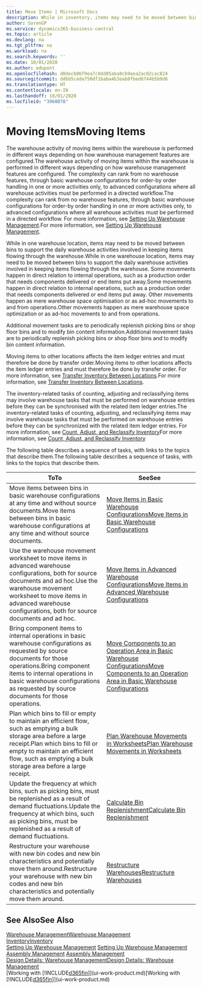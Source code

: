 ```yaml
---
title: Move Items | Microsoft Docs
description: While in inventory, items may need to be moved between bins to support the daily warehouse activities involved in keeping items flowing through the warehouse. Some movements happen in direct relation to internal operations, such as a production order that needs components delivered or end items put away. Other movements happen as mere warehouse space optimisation or as ad-hoc movements to and from operations.
author: SorenGP
ms.service: dynamics365-business-central
ms.topic: article
ms.devlang: na
ms.tgt_pltfrm: na
ms.workload: na
ms.search.keywords: ''
ms.date: 10/01/2020
ms.author: edupont
ms.openlocfilehash: d0decb06f9ea7c8dd85aba8cb9aea2ac02cac824
ms.sourcegitcommit: ddbb5cede750df1baba4b3eab8fbed6744b5b9d6
ms.translationtype: HT
ms.contentlocale: en-IN
ms.lasthandoff: 10/01/2020
ms.locfileid: "3960078"
---
```

# <a name="moving-items"></a><span data-ttu-id="41f92-105">Moving Items</span><span class="sxs-lookup"><span data-stu-id="41f92-105">Moving Items</span></span>
<span data-ttu-id="41f92-106">The warehouse activity of moving items within the warehouse is performed in different ways depending on how warehouse management features are configured.</span><span class="sxs-lookup"><span data-stu-id="41f92-106">The warehouse activity of moving items within the warehouse is performed in different ways depending on how warehouse management features are configured.</span></span> <span data-ttu-id="41f92-107">The complexity can rank from no warehouse features, through basic warehouse configurations for order-by order handling in one or more activities only, to advanced configurations where all warehouse activities must be performed in a directed workflow.</span><span class="sxs-lookup"><span data-stu-id="41f92-107">The complexity can rank from no warehouse features, through basic warehouse configurations for order-by order handling in one or more activities only, to advanced configurations where all warehouse activities must be performed in a directed workflow.</span></span> <span data-ttu-id="41f92-108">For more information, see [Setting Up Warehouse Management](warehouse-setup-warehouse.md).</span><span class="sxs-lookup"><span data-stu-id="41f92-108">For more information, see [Setting Up Warehouse Management](warehouse-setup-warehouse.md).</span></span>

<span data-ttu-id="41f92-109">While in one warehouse location, items may need to be moved between bins to support the daily warehouse activities involved in keeping items flowing through the warehouse.</span><span class="sxs-lookup"><span data-stu-id="41f92-109">While in one warehouse location, items may need to be moved between bins to support the daily warehouse activities involved in keeping items flowing through the warehouse.</span></span> <span data-ttu-id="41f92-110">Some movements happen in direct relation to internal operations, such as a production order that needs components delivered or end items put away.</span><span class="sxs-lookup"><span data-stu-id="41f92-110">Some movements happen in direct relation to internal operations, such as a production order that needs components delivered or end items put away.</span></span> <span data-ttu-id="41f92-111">Other movements happen as mere warehouse space optimisation or as ad-hoc movements to and from operations.</span><span class="sxs-lookup"><span data-stu-id="41f92-111">Other movements happen as mere warehouse space optimization or as ad-hoc movements to and from operations.</span></span>

<span data-ttu-id="41f92-112">Additional movement tasks are to periodically replenish picking bins or shop floor bins and to modify bin content information.</span><span class="sxs-lookup"><span data-stu-id="41f92-112">Additional movement tasks are to periodically replenish picking bins or shop floor bins and to modify bin content information.</span></span>

<span data-ttu-id="41f92-113">Moving items to other locations affects the item ledger entries and must therefore be done by transfer order.</span><span class="sxs-lookup"><span data-stu-id="41f92-113">Moving items to other locations affects the item ledger entries and must therefore be done by transfer order.</span></span> <span data-ttu-id="41f92-114">For more information, see [Transfer Inventory Between Locations](inventory-how-transfer-between-locations.md).</span><span class="sxs-lookup"><span data-stu-id="41f92-114">For more information, see [Transfer Inventory Between Locations](inventory-how-transfer-between-locations.md).</span></span>  

<span data-ttu-id="41f92-115">The inventory-related tasks of counting, adjusting and reclassifying items may involve warehouse tasks that must be performed on warehouse entries before they can be synchronised with the related item ledger entries.</span><span class="sxs-lookup"><span data-stu-id="41f92-115">The inventory-related tasks of counting, adjusting, and reclassifying items may involve warehouse tasks that must be performed on warehouse entries before they can be synchronized with the related item ledger entries.</span></span> <span data-ttu-id="41f92-116">For more information, see [Count, Adjust, and Reclassify Inventory](inventory-how-count-adjust-reclassify.md)</span><span class="sxs-lookup"><span data-stu-id="41f92-116">For more information, see [Count, Adjust, and Reclassify Inventory](inventory-how-count-adjust-reclassify.md)</span></span>  

 <span data-ttu-id="41f92-117">The following table describes a sequence of tasks, with links to the topics that describe them.</span><span class="sxs-lookup"><span data-stu-id="41f92-117">The following table describes a sequence of tasks, with links to the topics that describe them.</span></span>   

|<span data-ttu-id="41f92-118">**To**</span><span class="sxs-lookup"><span data-stu-id="41f92-118">**To**</span></span>|<span data-ttu-id="41f92-119">**See**</span><span class="sxs-lookup"><span data-stu-id="41f92-119">**See**</span></span>|  
|------------|-------------|  
|<span data-ttu-id="41f92-120">Move items between bins in basic warehouse configurations at any time and without source documents.</span><span class="sxs-lookup"><span data-stu-id="41f92-120">Move items between bins in basic warehouse configurations at any time and without source documents.</span></span>|[<span data-ttu-id="41f92-121">Move Items in Basic Warehouse Configurations</span><span class="sxs-lookup"><span data-stu-id="41f92-121">Move Items in Basic Warehouse Configurations</span></span>](warehouse-how-to-move-items-ad-hoc-in-basic-warehousing.md)|
|<span data-ttu-id="41f92-122">Use the warehouse movement worksheet to move items in advanced warehouse configurations, both for source documents and ad hoc.</span><span class="sxs-lookup"><span data-stu-id="41f92-122">Use the warehouse movement worksheet to move items in advanced warehouse configurations, both for source documents and ad hoc.</span></span>|[<span data-ttu-id="41f92-123">Move Items in Advanced Warehouse Configurations</span><span class="sxs-lookup"><span data-stu-id="41f92-123">Move Items in Advanced Warehouse Configurations</span></span>](warehouse-how-to-move-items-in-advanced-warehousing.md)|  
|<span data-ttu-id="41f92-124">Bring component items to internal operations in basic warehouse configurations as requested by source documents for those operations.</span><span class="sxs-lookup"><span data-stu-id="41f92-124">Bring component items to internal operations in basic warehouse configurations as requested by source documents for those operations.</span></span>|[<span data-ttu-id="41f92-125">Move Components to an Operation Area in Basic Warehouse Configurations</span><span class="sxs-lookup"><span data-stu-id="41f92-125">Move Components to an Operation Area in Basic Warehouse Configurations</span></span>](warehouse-how-to-move-components-to-an-operation-area-in-basic-warehousing.md)|
|<span data-ttu-id="41f92-126">Plan which bins to fill or empty to maintain an efficient flow, such as emptying a bulk storage area before a large receipt.</span><span class="sxs-lookup"><span data-stu-id="41f92-126">Plan which bins to fill or empty to maintain an efficient flow, such as emptying a bulk storage area before a large receipt.</span></span>|[<span data-ttu-id="41f92-127">Plan Warehouse Movements in Worksheets</span><span class="sxs-lookup"><span data-stu-id="41f92-127">Plan Warehouse Movements in Worksheets</span></span>](warehouse-how-to-plan-warehouse-movements-in-worksheets.md)|
|<span data-ttu-id="41f92-128">Update the frequency at which bins, such as picking bins, must be replenished as a result of demand fluctuations.</span><span class="sxs-lookup"><span data-stu-id="41f92-128">Update the frequency at which bins, such as picking bins, must be replenished as a result of demand fluctuations.</span></span>|[<span data-ttu-id="41f92-129">Calculate Bin Replenishment</span><span class="sxs-lookup"><span data-stu-id="41f92-129">Calculate Bin Replenishment</span></span>](warehouse-how-to-calculate-bin-replenishment.md)|
|<span data-ttu-id="41f92-130">Restructure your warehouse with new bin codes and new bin characteristics and potentially move them around.</span><span class="sxs-lookup"><span data-stu-id="41f92-130">Restructure your warehouse with new bin codes and new bin characteristics and potentially move them around.</span></span>|[<span data-ttu-id="41f92-131">Restructure Warehouses</span><span class="sxs-lookup"><span data-stu-id="41f92-131">Restructure Warehouses</span></span>](warehouse-how-to-restructure-warehouses.md)|  

## <a name="see-also"></a><span data-ttu-id="41f92-132">See Also</span><span class="sxs-lookup"><span data-stu-id="41f92-132">See Also</span></span>  
[<span data-ttu-id="41f92-133">Warehouse Management</span><span class="sxs-lookup"><span data-stu-id="41f92-133">Warehouse Management</span></span>](warehouse-manage-warehouse.md)  
[<span data-ttu-id="41f92-134">Inventory</span><span class="sxs-lookup"><span data-stu-id="41f92-134">Inventory</span></span>](inventory-manage-inventory.md)  
<span data-ttu-id="41f92-135">[Setting Up Warehouse Management](warehouse-setup-warehouse.md)   </span><span class="sxs-lookup"><span data-stu-id="41f92-135">[Setting Up Warehouse Management](warehouse-setup-warehouse.md)   </span></span>  
<span data-ttu-id="41f92-136">[Assembly Management](assembly-assemble-items.md)  </span><span class="sxs-lookup"><span data-stu-id="41f92-136">[Assembly Management](assembly-assemble-items.md)  </span></span>  
[<span data-ttu-id="41f92-137">Design Details: Warehouse Management</span><span class="sxs-lookup"><span data-stu-id="41f92-137">Design Details: Warehouse Management</span></span>](design-details-warehouse-management.md)  
<span data-ttu-id="41f92-138">[Working with [!INCLUDE[d365fin](includes/d365fin_md.md)]](ui-work-product.md)</span><span class="sxs-lookup"><span data-stu-id="41f92-138">[Working with [!INCLUDE[d365fin](includes/d365fin_md.md)]](ui-work-product.md)</span></span>
